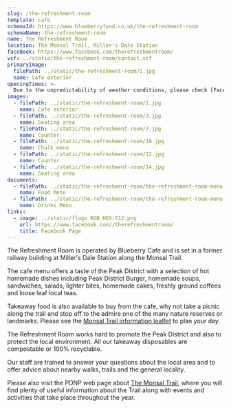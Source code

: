 ```yaml
---
slug: /the-refreshment-room
template: cafe
schemaId: https://www.blueberryfood.co.uk/the-refreshment-room
schemaName: the-refreshment-room
name: The Refreshment Room
location: The Monsal Trail, Miller's Dale Station
faceBook: https://www.facebook.com/therefreshmentroom/
vcf: ../static/the-refreshment-room/contact.vcf
primaryImage:
  filePath: ../static/the-refreshment-room/1.jpg
  name: Cafe exterior
openingTimes: >-
  Due to the unpredictability of weather conditions, please check [Facebook](https://www.facebook.com/therefreshmentroom/) or [contact us](mailto:enquiries@blueberryfood.co.uk) for current opening times.
images:
  - filePath: ../static/the-refreshment-room/1.jpg
    name: Cafe exterior
  - filePath: ../static/the-refreshment-room/3.jpg
    name: Seating area
  - filePath: ../static/the-refreshment-room/7.jpg
    name: Counter
  - filePath: ../static/the-refreshment-room/10.jpg
    name: Chalk menu
  - filePath: ../static/the-refreshment-room/12.jpg
    name: Counter
  - filePath: ../static/the-refreshment-room/14.jpg
    name: Seating area
documents:
  - filePath: ../static/the-refreshment-room/the-refreshment-room-menu-food.pdf
    name: Food Menu
  - filePath: ../static/the-refreshment-room/the-refreshment-room-menu-drinks.pdf
    name: Drinks Menu
links:
  - image: ../static/flogo_RGB_HEX-512.png
    url: https://www.facebook.com//therefreshmentroom/
    title: Facebook Page
---
```


The Refreshment Room is operated by Blueberry Cafe and is set in a former railway building at Miller's Dale Station along the Monsal Trail.

The cafe menu offers a taste of the Peak District with a selection of hot homemade dishes including Peak District Burger, homemade soups, sandwiches, salads, lighter bites, homemade cakes, freshly ground coffees and loose leaf local teas.

Takeaway food is also available to buy from the cafe, why not take a picnic along the trail and stop off to the admire one of the many nature reserves or landmarks. Please see the [Monsal Trail information leaflet](https://www.peakdistrict.gov.uk/__data/assets/pdf_file/0011/125579/monsal-trail-leaflet.pdf) to plan your day.

The Refreshment Room works hard to promote the Peak District and also to protect the local environment. All our takeaway disposables are compostable or
100% recyclable.

Our staff are trained to answer your questions about the local area and to offer advice about nearby walks, trails and the general locality.

Please also visit the PDNP web page about [The Monsal Trail](https://www.peakdistrict.gov.uk/__data/assets/pdf_file/0011/125579/monsal-trail-leaflet.pdf), where you will find plenty of useful information about the Trail along with events and activities that take place throughout the year.
